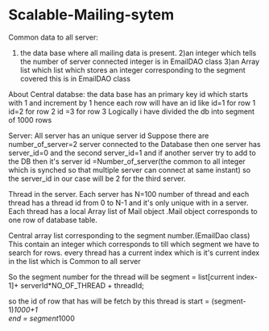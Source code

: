 # Scalable-Mailing-sytem

Common data to all server:

1) the data base where all mailing  data is present.
2)an integer which tells the number of server connected  integer is in EmailDAO class 
3)an Array list which list which stores an integer corresponding to the segment covered this is in EmailDAO class 



About Central databse:
the data base has an primary key id which starts with 1 and increment by 1 hence each row will have an id like
id=1 for row 1
id=2 for row 2
id =3 for row 3
Logically i have divided the db into segment of 1000 rows




Server:
All server has an unique server id 
Suppose there are number_of_server=2 server connected to the Database then one server has server_id=0 and the second server_id=1
 and if another server try to add to the DB then it's server id =Number_of_server(the common to all integer which is synched so that multiple server can connect at same instant)
so the server_id in our case will be 2 for the third server.


Thread in the server.
Each server  has N=100 number of thread and each thread has a thread id from 0 to N-1 and it's only unique with in a server.
Each thread has a local Array list of Mail object .Mail object corresponds to one row of database table.



Central array list corresponding to the segment number.(EmailDao class)
This contain an integer which corresponds to till which segment we have to search for rows.
every thread has a current index which is it's current index in the list which is  Common to all server 

So the segment number for the thread will be 
  segment = list[current index-1]+ serverId*NO_OF_THREAD + threadId;
   
so the id of row that has will be fetch by this thread is 
start = (segment-1)*1000+1  
end = segment*1000
